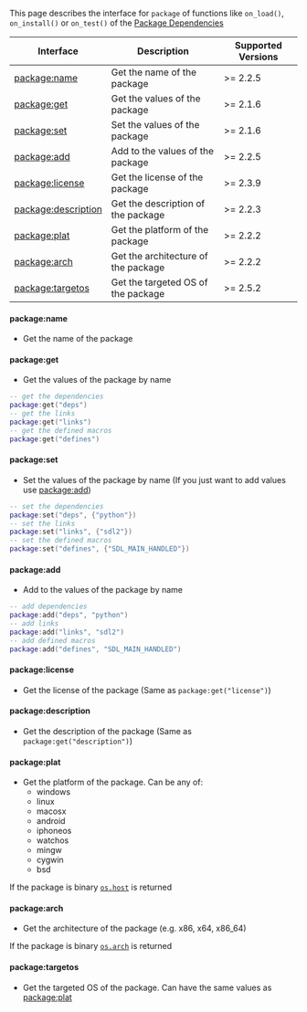 
This page describes the interface for `package` of functions like `on_load()`, `on_install()` or `on_test()` of the [Package Dependencies](manual/package_dependencies.md)

| Interface                                  | Description                         | Supported Versions |
| ------------------------------------------ | ----------------------------------- | ------------------ |
| [package:name](#packagename)               | Get the name of the package         | >= 2.2.5           |
| [package:get](#packageget)                 | Get the values of the package       | >= 2.1.6           |
| [package:set](#packageset)                 | Set the values of the package       | >= 2.1.6           |
| [package:add](#packageadd)                 | Add to the values of the package    | >= 2.2.5           |
| [package:license](#packagelicense)         | Get the license of the package      | >= 2.3.9           |
| [package:description](#packagedescription) | Get the description of the package  | >= 2.2.3           |
| [package:plat](#packageplat)               | Get the platform of the package     | >= 2.2.2           |
| [package:arch](#packagearch)               | Get the architecture of the package | >= 2.2.2           |
| [package:targetos](#packagetargetos)       | Get the targeted OS of the package  | >= 2.5.2           |

#### package:name

- Get the name of the package

#### package:get

- Get the values of the package by name

```lua
-- get the dependencies
package:get("deps")
-- get the links
package:get("links")
-- get the defined macros
package:get("defines")
```

#### package:set

- Set the values of the package by name (If you just want to add values use [package:add](#packageadd))

```lua
-- set the dependencies
package:set("deps", {"python"})
-- set the links
package:set("links", {"sdl2"})
-- set the defined macros
package:set("defines", {"SDL_MAIN_HANDLED"})
```

#### package:add

- Add to the values of the package by name

```lua
-- add dependencies
package:add("deps", "python")
-- add links
package:add("links", "sdl2")
-- add defined macros
package:add("defines", "SDL_MAIN_HANDLED")
```

#### package:license

- Get the license of the package (Same as `package:get("license")`)

#### package:description

- Get the description of the package (Same as `package:get("description")`)

#### package:plat

- Get the platform of the package. Can be any of:
  + windows
  + linux
  + macosx
  + android
  + iphoneos
  + watchos
  + mingw
  + cygwin
  + bsd

If the package is binary [`os.host`](manual/builtin_modules.md#oshost) is returned

#### package:arch

- Get the architecture of the package (e.g. x86, x64, x86_64)

If the package is binary [`os.arch`](manual/builtin_modules.md#osarch) is returned

#### package:targetos

- Get the targeted OS of the package. Can have the same values as [package:plat](#packageplat)